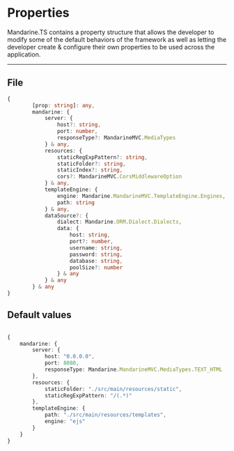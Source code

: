 # Properties
Mandarine.TS contains a property structure that allows the developer to modify some of the default behaviors of the framework as well as letting the developer create & configure their own properties to be used across the application.

----

## File

```typescript
{
        [prop: string]: any,
        mandarine: {
            server: {
                host?: string,
                port: number,
                responseType?: MandarineMVC.MediaTypes
            } & any,
            resources: {
                staticRegExpPattern?: string,
                staticFolder?: string,
                staticIndex?: string,
                cors?: MandarineMVC.CorsMiddlewareOption
            } & any,
            templateEngine: {
                engine: Mandarine.MandarineMVC.TemplateEngine.Engines,
                path: string
            } & any,
            dataSource?: {
                dialect: Mandarine.ORM.Dialect.Dialects,
                data: {
                    host: string,
                    port?: number,
                    username: string,
                    password: string,
                    database: string,
                    poolSize?: number
                } & any
            } & any
        } & any
}
```

## Default values

```typescript

{
    mandarine: {
        server: {
            host: "0.0.0.0",
            port: 8080,
            responseType: Mandarine.MandarineMVC.MediaTypes.TEXT_HTML
        },
        resources: {
            staticFolder: "./src/main/resources/static",
            staticRegExpPattern: "/(.*)"
        },
        templateEngine: {
            path: "./src/main/resources/templates",
            engine: "ejs"
        }
    }
}
```
